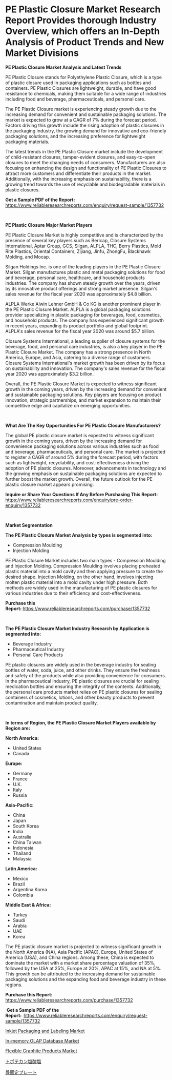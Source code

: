 <p><h1>PE Plastic Closure Market Research Report Provides thorough Industry Overview, which offers an In-Depth Analysis of Product Trends and New Market Divisions</h1></p><p><strong>PE Plastic Closure Market Analysis and Latest Trends</strong></p>
<p><p>PE Plastic Closure stands for Polyethylene Plastic Closure, which is a type of plastic closure used in packaging applications such as bottles and containers. PE Plastic Closures are lightweight, durable, and have good resistance to chemicals, making them suitable for a wide range of industries including food and beverage, pharmaceuticals, and personal care.</p><p>The PE Plastic Closure market is experiencing steady growth due to the increasing demand for convenient and sustainable packaging solutions. The market is expected to grow at a CAGR of 7% during the forecast period. Factors driving this growth include the rising adoption of plastic closures in the packaging industry, the growing demand for innovative and eco-friendly packaging solutions, and the increasing preference for lightweight packaging materials.</p><p>The latest trends in the PE Plastic Closure market include the development of child-resistant closures, tamper-evident closures, and easy-to-open closures to meet the changing needs of consumers. Manufacturers are also focusing on enhancing the design and functionality of PE Plastic Closures to attract more customers and differentiate their products in the market. Additionally, with the increasing emphasis on sustainability, there is a growing trend towards the use of recyclable and biodegradable materials in plastic closures.</p></p>
<p><strong>Get a Sample PDF of the Report:&nbsp;</strong> <a href="https://www.reliableresearchreports.com/enquiry/request-sample/1357732">https://www.reliableresearchreports.com/enquiry/request-sample/1357732</a></p>
<p>&nbsp;</p>
<p><strong>PE Plastic Closure Major Market Players</strong></p>
<p><p>PE Plastic Closure Market is highly competitive and is characterized by the presence of several key players such as Bericap, Closure Systems International, Aptar Group, GCS, Silgan, ALPLA, THC, Berry Plastics, Mold Rite Plastics, Oriental Containers, Zijiang, Jinfu, ZhongFu, Blackhawk Molding, and Mocap.</p><p>Silgan Holdings Inc. is one of the leading players in the PE Plastic Closure Market. Silgan manufactures plastic and metal packaging solutions for food and beverage, personal care, healthcare, and household products industries. The company has shown steady growth over the years, driven by its innovative product offerings and strong market presence. Silgan's sales revenue for the fiscal year 2020 was approximately $4.8 billion.</p><p>ALPLA Werke Alwin Lehner GmbH & Co KG is another prominent player in the PE Plastic Closure Market. ALPLA is a global packaging solutions provider specializing in plastic packaging for beverages, food, cosmetics, and household products. The company has experienced significant growth in recent years, expanding its product portfolio and global footprint. ALPLA's sales revenue for the fiscal year 2020 was around $5.7 billion.</p><p>Closure Systems International, a leading supplier of closure systems for the beverage, food, and personal care industries, is also a key player in the PE Plastic Closure Market. The company has a strong presence in North America, Europe, and Asia, catering to a diverse range of customers. Closure Systems International's market growth has been driven by its focus on sustainability and innovation. The company's sales revenue for the fiscal year 2020 was approximately $3.2 billion.</p><p>Overall, the PE Plastic Closure Market is expected to witness significant growth in the coming years, driven by the increasing demand for convenient and sustainable packaging solutions. Key players are focusing on product innovation, strategic partnerships, and market expansion to maintain their competitive edge and capitalize on emerging opportunities.</p></p>
<p>&nbsp;</p>
<p><strong>What Are The Key Opportunities For PE Plastic Closure Manufacturers?</strong></p>
<p><p>The global PE plastic closure market is expected to witness significant growth in the coming years, driven by the increasing demand for convenience packaging solutions across various industries such as food and beverage, pharmaceuticals, and personal care. The market is projected to register a CAGR of around 5% during the forecast period, with factors such as lightweight, recyclability, and cost-effectiveness driving the adoption of PE plastic closures. Moreover, advancements in technology and the growing emphasis on sustainable packaging solutions are expected to further boost the market growth. Overall, the future outlook for the PE plastic closure market appears promising.</p></p>
<p><strong>Inquire or Share Your Questions If Any Before Purchasing This Report:</strong> <a href="https://www.reliableresearchreports.com/enquiry/pre-order-enquiry/1357732">https://www.reliableresearchreports.com/enquiry/pre-order-enquiry/1357732</a></p>
<p>&nbsp;</p>
<p><strong>Market Segmentation</strong></p>
<p><strong>The PE Plastic Closure Market Analysis by types is segmented into:</strong></p>
<p><ul><li>Compression Moulding</li><li>Injection Molding</li></ul></p>
<p><p>PE Plastic Closure Market includes two main types - Compression Moulding and Injection Molding. Compression Moulding involves placing preheated plastic material into a mold cavity and then applying pressure to create the desired shape. Injection Molding, on the other hand, involves injecting molten plastic material into a mold cavity under high pressure. Both methods are widely used in the manufacturing of PE plastic closures for various industries due to their efficiency and cost-effectiveness.</p></p>
<p><strong>Purchase this Report:&nbsp;</strong><a href="https://www.reliableresearchreports.com/purchase/1357732">https://www.reliableresearchreports.com/purchase/1357732</a></p>
<p>&nbsp;</p>
<p><strong>The PE Plastic Closure Market Industry Research by Application is segmented into:</strong></p>
<p><ul><li>Beverage Industry</li><li>Pharmaceutical Industry</li><li>Personal Care Products</li></ul></p>
<p><p>PE plastic closures are widely used in the beverage industry for sealing bottles of water, soda, juice, and other drinks. They ensure the freshness and safety of the products while also providing convenience for consumers. In the pharmaceutical industry, PE plastic closures are crucial for sealing medication bottles and ensuring the integrity of the contents. Additionally, the personal care products market relies on PE plastic closures for sealing containers of cosmetics, lotions, and other beauty products to prevent contamination and maintain product quality.</p></p>
<p>&nbsp;</p>
<p><strong>In terms of Region, the PE Plastic Closure Market Players available by Region are:</strong></p>
<p>
    <p> <strong> North America: </strong>
        <ul>
            <li>United States</li>
            <li>Canada</li>
        </ul>
        </p> 
    <p> <strong> Europe: </strong>
        <ul>
            <li>Germany</li>
            <li>France</li>
            <li>U.K.</li>
            <li>Italy</li>
            <li>Russia</li>
        </ul>
        </p> 
    <p> <strong> Asia-Pacific: </strong>
        <ul>
            <li>China</li>
            <li>Japan</li>
            <li>South Korea</li>
            <li>India</li>
            <li>Australia</li>
            <li>China Taiwan</li>
            <li>Indonesia</li>
            <li>Thailand</li>
            <li>Malaysia</li>
        </ul>
        </p> 
    <p> <strong> Latin America: </strong>
        <ul>
            <li>Mexico</li>
            <li>Brazil</li>
            <li>Argentina Korea</li>
            <li>Colombia</li>
        </ul>
        </p> 
    <p> <strong> Middle East & Africa: </strong>
        <ul>
            <li>Turkey</li>
            <li>Saudi</li>
            <li>Arabia</li>
            <li>UAE</li>
            <li>Korea</li>
        </ul>
    </p>
    </p>
<p><p>The PE plastic closure market is projected to witness significant growth in the North America (NA), Asia Pacific (APAC), Europe, United States of America (USA), and China regions. Among these, China is expected to dominate the market with a market share percentage valuation of 35%, followed by the USA at 25%, Europe at 20%, APAC at 15%, and NA at 5%. This growth can be attributed to the increasing demand for sustainable packaging solutions and the expanding food and beverage industry in these regions.</p></p>
<p><strong>Purchase this Report: </strong><a href="https://www.reliableresearchreports.com/purchase/1357732">https://www.reliableresearchreports.com/purchase/1357732</a></p>
<p>&nbsp;<strong>Get a Sample PDF of the Report:&nbsp;&nbsp;</strong><a href="https://www.reliableresearchreports.com/enquiry/request-sample/1357732">https://www.reliableresearchreports.com/enquiry/request-sample/1357732</a></p>
<p><strong></strong></p>
<p><p><a href="https://issuu.com/reportprime-2/docs/inkjet-packaging-and-labeling-market-size-2030.ppt">Inkjet Packaging and Labeling Market</a></p><p><a href="https://issuu.com/reportprime-2/docs/in-memory-olap-database-market-size-2030.pptx">In-memory OLAP Database Market</a></p><p><a href="https://github.com/joannagoyvaerts/Market-Research-Report-List-1/blob/main/flexible-graphite-products-market.md">Flexible Graphite Products Market</a></p><p><a href="https://github.com/wkuactfdzwizk06/Market-Research-Report-List-1/blob/main/1259423194654.md">トポテカン塩酸塩</a></p><p><a href="https://github.com/lrlmopnhwd79300/Market-Research-Report-List-1/blob/main/8152795194655.md">骨固定プレート</a></p></p>